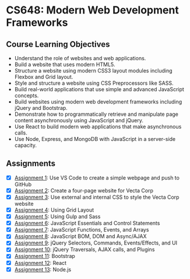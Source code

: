 # CS648: Modern Web Development Frameworks

## Course Learning Objectives
* Understand the role of websites and web applications. 
* Build a website that uses modern HTML5.
* Structure a website using modern CSS3 layout modules including Flexbox and Grid layout.
* Style and structure a website using CSS Preprocessors like SASS.
* Build real-world applications that use simple and advanced JavaScript concepts.
* Build websites using modern web development frameworks including jQuery and Bootstrap.
* Demonstrate how to programmatically retrieve and manipulate page content asynchronously using JavaScript and jQuery.
* Use React to build modern web applications that make asynchronous calls.
* Use Node, Express, and MongoDB with JavaScript in a server-side capacity.

## Assignments
- [x] [Assignment 1](/assignment1): Use VS Code to create a simple webpage and push to GitHub
- [x] [Assignment 2](/assignment2): Create a four-page website for Vecta Corp
- [x] [Assignment 3](/assignment3): Use external and internal CSS to style the Vecta Corp website
- [x] [Assignment 4](/assignment4): Using Grid Layout
- [x] [Assignment 5](/assignment5): Using Gulp and Sass
- [x] [Assignment 6](/assignment6): JavaScript Essentials and Control Statements
- [x] [Assignment 7](/assignment7): JavaScript Functions, Events, and Arrays
- [x] [Assignment 8](/assignment8): JavaScript BOM, DOM and Async/AJAX
- [x] [Assignment 9](/assignment9): jQuery Selectors, Commands, Events/Effects, and UI
- [x] [Assignment 10](/assignment10): jQuery Traversals, AJAX calls, and Plugins
- [x] [Assignment 11](/assignment11): Bootstrap
- [x] [Assignment 12](/assignment12): React
- [x] [Assignment 13](/assignment13): Node.js

